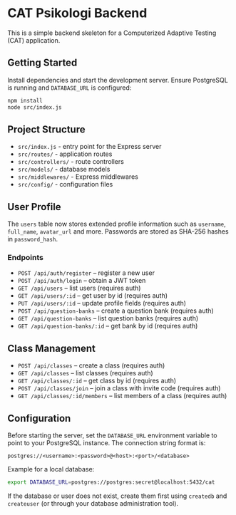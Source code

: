 # CAT Psikologi Backend

This is a simple backend skeleton for a Computerized Adaptive Testing (CAT) application.

## Getting Started

Install dependencies and start the development server. Ensure PostgreSQL is
running and `DATABASE_URL` is configured:

```bash
npm install
node src/index.js
```

## Project Structure

- `src/index.js` - entry point for the Express server
- `src/routes/` - application routes
- `src/controllers/` - route controllers
- `src/models/` - database models
- `src/middlewares/` - Express middlewares
- `src/config/` - configuration files

## User Profile

The `users` table now stores extended profile information such as `username`,
`full_name`, `avatar_url` and more. Passwords are stored as SHA-256 hashes in
`password_hash`.

### Endpoints

- `POST /api/auth/register` – register a new user
- `POST /api/auth/login` – obtain a JWT token
- `GET /api/users` – list users (requires auth)
- `GET /api/users/:id` – get user by id (requires auth)
- `PUT /api/users/:id` – update profile fields (requires auth)
- `POST /api/question-banks` – create a question bank (requires auth)
- `GET /api/question-banks` – list question banks (requires auth)
- `GET /api/question-banks/:id` – get bank by id (requires auth)

## Class Management
- `POST /api/classes` – create a class (requires auth)
- `GET /api/classes` – list classes (requires auth)
- `GET /api/classes/:id` – get class by id (requires auth)
- `POST /api/classes/join` – join a class with invite code (requires auth)
- `GET /api/classes/:id/members` – list members of a class (requires auth)



## Configuration

Before starting the server, set the `DATABASE_URL` environment variable to point to your PostgreSQL instance. The connection string format is:

```
postgres://<username>:<password>@<host>:<port>/<database>
```

Example for a local database:

```bash
export DATABASE_URL=postgres://postgres:secret@localhost:5432/cat
```

If the database or user does not exist, create them first using `createdb` and `createuser` (or through your database administration tool).
